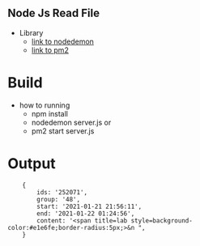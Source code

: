 ## Node Js Read File

- Library 
    - [link to nodedemon](https://www.npmjs.com/package/nodemon)
    - [link to pm2](https://www.npmjs.com/package/pm2)

# Build
- how to running
    - npm install
    - nodedemon server.js 
    or 
    - pm2 start server.js

# Output 
```
    {
        ids: '252071',
        group: '48',
        start: '2021-01-21 21:56:11',
        end: '2021-01-22 01:24:56',
        content: '<span title=lab style=background-color:#e1e6fe;border-radius:5px;>&n ",
    }
```